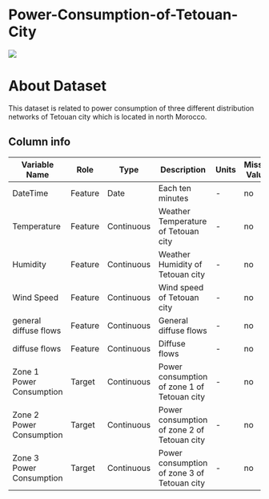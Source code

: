 # Power-Consumption-of-Tetouan-City
![](https://www.googleapis.com/download/storage/v1/b/kaggle-user-content/o/inbox%2F12038776%2F8656e914a85ebc06bb6823f743e8e28e%2Fjpg.jpeg?generation=1713847292872398&alt=media)

# About Dataset
This dataset is related to power consumption of three different distribution networks of Tetouan city which is located in north Morocco.
## Column info

| Variable Name           | Role   | Type            | Description                                                  | Units        | Missing Values |
|----------------------|-------|--------------|------------------------------------------|------------------|-----------|
| DateTime                   | Feature|   Date          | Each ten minutes                                        | -                       | no             |
| Temperature              | Feature| Continuous | Weather Temperature of Tetouan city       | -                       | no             |
| Humidity                    | Feature| Continuous | Weather Humidity of Tetouan city              | -                       | no             |
| Wind Speed               | Feature| Continuous | Wind speed of Tetouan city                        | -                       | no             |
| general diffuse flows | Feature| Continuous | General diffuse flows                               | -                       | no             |
| diffuse flows              | Feature| Continuous | Diffuse flows                                     | -                       | no             |
| Zone 1 Power Consumption| Target | Continuous | Power consumption of zone 1 of Tetouan city       | -                    | no            |  
| Zone 2 Power Consumption| Target | Continuous | Power consumption of zone 2 of Tetouan city       | -                       | no             |
| Zone 3 Power Consumption| Target | Continuous | Power consumption of zone 3 of Tetouan city       | -                       | no             |
